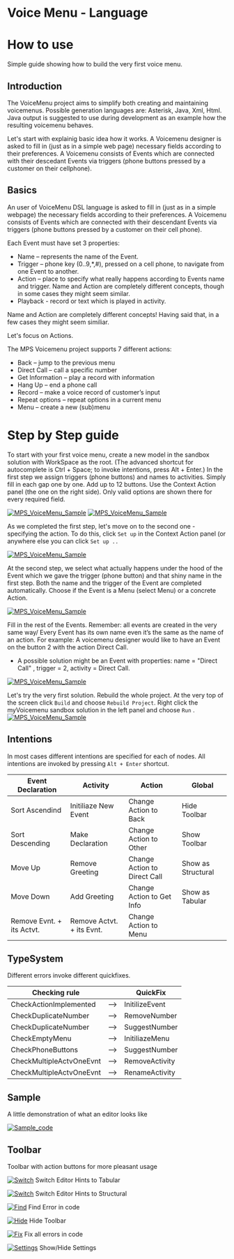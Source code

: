 Voice Menu - Language
=======================



How to use
==========
Simple guide showing how to build the very first voice menu.

Introduction
------------
The VoiceMenu project aims to simplify both creating and maintaining voicemenus. Possible generation languages are: Asterisk, Java, Xml, Html. Java output is suggested to use during development as an example how the resulting voicemenu behaves.

Let's start with explainig basic idea how it works. 
A Voicemenu designer is asked to fill in (just as in a simple web page) necessary fields according to their preferences.
A Voicemenu consists of Events which are connected with their descedant Events via triggers (phone buttons pressed by a customer on their cellphone).

Basics
------
An user of VoiceMenu DSL language is asked to fill in (just as in a simple webpage) the necessary fields according to their preferences. A Voicemenu consists of Events which are connected with their descendant Events via triggers (phone buttons pressed by a customer on their cell phone).

Each Event must have set 3 properties:

* Name – represents the name of the Event.
* Trigger – phone key (0..9,*,#), pressed on a cell phone, to navigate from one Event to another.
* Action – place to specify what really happens according to Events name and trigger. Name and Action are completely different concepts, though in some cases they might seem similar.
* Playback - record or text which is played in activity.


Name and Action are completely different concepts! Having said that, in a few cases they might seem similiar.

Let's focus on Actions.

The MPS Voicemenu project supports 7 different actions:
* Back – jump to the previous menu
* Direct Call – call a specific number
* Get Information – play a record with information
* Hang Up – end a phone call
* Record – make a voice record of customer’s input
* Repeat options – repeat options in a current menu
* Menu – create a new (sub)menu


Step by Step guide
==================
To start with your first voice menu, create a new model in the sandbox solution with WorkSpace as the root. (The  advanced shortcut for autocomplete is Ctrl + Space; to invoke intentions, press Alt + Enter.)
In the first step we assign triggers (phone buttons) and names to activities. Simply fill in each gap one by one. Add up to 12 buttons. Use the Context Action panel (the one on the right side). Only valid options are shown there for every required field.

[![MPS_VoiceMenu_Sample](../../extras/pic1.png)](https://www.jetbrains.com/mps/)
[![MPS_VoiceMenu_Sample](../../extras/pic2.png)](https://www.jetbrains.com/mps/)

As we completed the first step, let's move on to the second one - specifying the action. To do this, click `Set up` in the Context Action panel (or anywhere else you can click  `Set up ..` 


[![MPS_VoiceMenu_Sample](../../extras/pic3.png)](https://www.jetbrains.com/mps/)

At the second step, we select what actually happens under the hood of the Event which we gave the trigger (phone button) and that shiny name in the first step. Both the name and the trigger of the Event are completed automatically. Choose if the Event is a Menu (select Menu) or a concrete Action.
 
[![MPS_VoiceMenu_Sample](../../extras/pic4.png)](https://www.jetbrains.com/mps/)

Fill in the rest of the Events. Remember: all events are created in the very same way/ Every Event has its own name even it’s the same as the name of an action. For example: A voicemenu designer would like to have an Event on the button 2 with the action Direct Call.
* A possible solution might be an Event with properties: name = "Direct Call" , trigger = 2, activity = Direct Call.
 

[![MPS_VoiceMenu_Sample](../../extras/pic5.png)](https://www.jetbrains.com/mps/)

Let's try the very first solution. Rebuild the whole project. At the very top of the screen click `Build` and choose `Rebuild Project`. Right click the myVoicemenu sandbox solution in the left panel and choose `Run` .
[![MPS_VoiceMenu_Sample](../../extras/pic6.png)](https://www.jetbrains.com/mps/)



Intentions
----------


In most cases different intentions are specified for each of nodes.
All intentions are invoked by pressing `Alt + Enter` shortcut.

|Event Declaration|Activity|Action|Global|
|-----------------|--------|------|------|
|Sort Ascendind|Initiliaze New Event|Change Action to Back|Hide Toolbar|
|Sort Descending|Make Declaration|Change Action to Other|Show Toolbar|
|Move Up|Remove Greeting|Change Action to Direct Call|Show as Structural|
|Move Down|Add Greeting|Change Action to Get Info|Show as Tabular|
|Remove Evnt. + its Actvt.|Remove Actvt. + its Evnt.|Change Action to Menu|||

TypeSystem
----------
Different errors invoke different quickfixes.

|Checking rule| |QuickFix|
|-------------|-|--------|
|CheckActionImplemented|-->|InitilizeEvent|
|CheckDuplicateNumber|-->|RemoveNumber|
|CheckDuplicateNumber|-->|SuggestNumber|
|CheckEmptyMenu|-->|InitiliazeMenu|
|CheckPhoneButtons|-->|SuggestNumber|
|CheckMultipleActvOneEvnt|-->|RemoveActivity|
|CheckMultipleActvOneEvnt|-->|RenameActivity|



Sample
------

A little demonstration of what an editor looks like

[![Sample_code](../../extras/Sample_Menu.png)](https://github.com/vaclav/voicemenu/blob/master/extras/Sample_Menu.png)

Toolbar
-------

Toolbar with action buttons for more pleasant usage



[![Switch](../../languages/jetbrains.mps.samples.VoiceMenu/src/icons8-Table-24.png)](https://github.com/vaclav/voicemenu/blob/master/languages/jetbrains.mps.samples.VoiceMenu/src/icons8-Table-24.png)     Switch Editor Hints to Tabular

[![Switch](../../languages/jetbrains.mps.samples.VoiceMenu/src/icons8-List-24.png)](https://github.com/vaclav/voicemenu/blob/master/languages/jetbrains.mps.samples.VoiceMenu/src/icons8-List-24.png)     Switch Editor Hints to Structural

[![Find](../../languages/jetbrains.mps.samples.VoiceMenu/src/icons8-Search-24.png)](https://github.com/vaclav/voicemenu/blob/master/languages/jetbrains.mps.samples.VoiceMenu/src/icons8-Search-24.png)     Find Error in code

[![Hide](../../languages/jetbrains.mps.samples.VoiceMenu/src/icons8-Hide-24.png)](https://github.com/vaclav/voicemenu/blob/master/languages/jetbrains.mps.samples.VoiceMenu/src/icons8-Hide-24.png)     Hide Toolbar

[![Fix](../../languages/jetbrains.mps.samples.VoiceMenu/src/AllCheck.png)](https://github.com/vaclav/voicemenu/blob/master/languages/jetbrains.mps.samples.VoiceMenu/src/AllCheck.png)     Fix all errors in code

[![Settings](../../languages/jetbrains.mps.samples.VoiceMenu/src/default_settings.png)](https://github.com/vaclav/voicemenu/blob/master/languages/jetbrains.mps.samples.VoiceMenu/src/default_settings.png)         Show/Hide Settings

